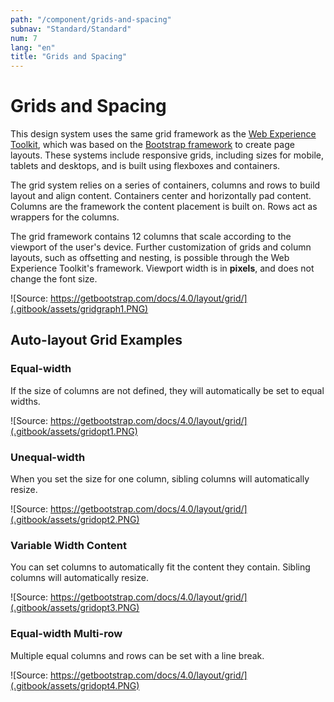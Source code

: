 ```yaml
---
path: "/component/grids-and-spacing"
subnav: "Standard/Standard"
num: 7
lang: "en"
title: "Grids and Spacing"
---
```


# Grids and Spacing

This design system uses the same grid framework as the [Web Experience Toolkit](http://wet-boew.github.io/wet-boew-styleguide/v4/design/grids-en.html), which was based on the [Bootstrap framework](https://getbootstrap.com/docs/4.0/layout/grid/#grid-options) to create page layouts. These systems include responsive grids, including sizes for mobile, tablets and desktops, and is built using flexboxes and containers.

The grid system relies on a series of containers, columns and rows to build layout and align content. Containers center and horizontally pad content. Columns are the framework the content placement is built on. Rows act as wrappers for the columns.  

The grid framework contains 12 columns that scale according to the viewport of the user's device. Further customization of grids and column layouts, such as offsetting and nesting, is possible through the Web Experience Toolkit's framework. Viewport width is in **pixels**, and  does not change the font size.

![Source: https://getbootstrap.com/docs/4.0/layout/grid/](.gitbook/assets/gridgraph1.PNG)

## Auto-layout Grid Examples

### Equal-width

If the size of columns are not defined, they will automatically be set to equal widths.

![Source: https://getbootstrap.com/docs/4.0/layout/grid/](.gitbook/assets/gridopt1.PNG)

### Unequal-width

When you set the size for one column, sibling columns will automatically resize.

![Source: https://getbootstrap.com/docs/4.0/layout/grid/](.gitbook/assets/gridopt2.PNG)

### Variable Width Content

You can set columns to automatically fit the content they contain. Sibling columns will automatically resize.

![Source: https://getbootstrap.com/docs/4.0/layout/grid/](.gitbook/assets/gridopt3.PNG)

### Equal-width Multi-row

Multiple equal columns and rows can be set with a line break.

![Source: https://getbootstrap.com/docs/4.0/layout/grid/](.gitbook/assets/gridopt4.PNG)
